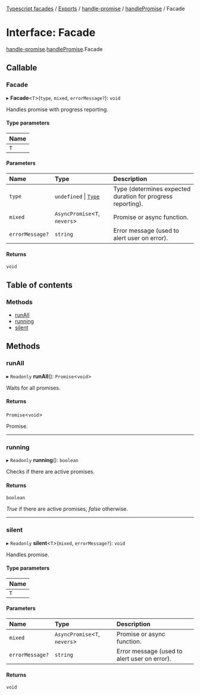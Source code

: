 [Typescript facades](../index.md) / [Exports](../modules.md) / [handle-promise](../modules/handle_promise.md) / [handlePromise](../modules/handle_promise.handlePromise.md) / Facade

# Interface: Facade

[handle-promise](../modules/handle_promise.md).[handlePromise](../modules/handle_promise.handlePromise.md).Facade

## Callable

### Facade

▸ **Facade**<`T`\>(`type`, `mixed`, `errorMessage?`): `void`

Handles promise with progress reporting.

#### Type parameters

| Name |
| :------ |
| `T` |

#### Parameters

| Name | Type | Description |
| :------ | :------ | :------ |
| `type` | `undefined` \| [`Type`](../modules/handle_promise.handlePromise.md#type) | Type (determines expected duration for progress reporting). |
| `mixed` | `AsyncPromise`<`T`, `nevers`\> | Promise or async function. |
| `errorMessage?` | `string` | Error message (used to alert user on error). |

#### Returns

`void`

## Table of contents

### Methods

- [runAll](handle_promise.handlePromise.Facade.md#runall)
- [running](handle_promise.handlePromise.Facade.md#running)
- [silent](handle_promise.handlePromise.Facade.md#silent)

## Methods

### runAll

▸ `Readonly` **runAll**(): `Promise`<`void`\>

Waits for all promises.

#### Returns

`Promise`<`void`\>

Promise.

___

### running

▸ `Readonly` **running**(): `boolean`

Checks if there are active promises.

#### Returns

`boolean`

_True_ if there are active promises, _false_ otherwise.

___

### silent

▸ `Readonly` **silent**<`T`\>(`mixed`, `errorMessage?`): `void`

Handles promise.

#### Type parameters

| Name |
| :------ |
| `T` |

#### Parameters

| Name | Type | Description |
| :------ | :------ | :------ |
| `mixed` | `AsyncPromise`<`T`, `nevers`\> | Promise or async function. |
| `errorMessage?` | `string` | Error message (used to alert user on error). |

#### Returns

`void`
